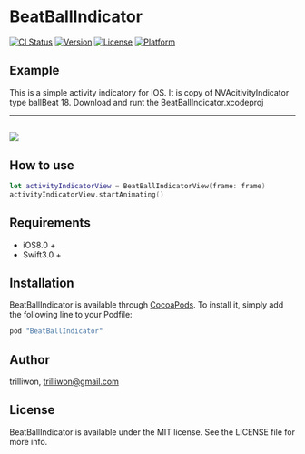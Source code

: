 # BeatBallIndicator

[![CI Status](http://img.shields.io/travis/trilliwon/BeatBallIndicator.svg?style=flat)](https://travis-ci.org/trilliwon/BeatBallIndicator)
[![Version](https://img.shields.io/cocoapods/v/BeatBallIndicator.svg?style=flat)](http://cocoapods.org/pods/BeatBallIndicator)
[![License](https://img.shields.io/cocoapods/l/BeatBallIndicator.svg?style=flat)](http://cocoapods.org/pods/BeatBallIndicator)
[![Platform](https://img.shields.io/cocoapods/p/BeatBallIndicator.svg?style=flat)](http://cocoapods.org/pods/BeatBallIndicator)

## Example

This is a simple activity indicatory for iOS. It is copy of NVAcitivityIndicator type ballBeat 18.
Download and runt the BeatBallIndicator.xcodeproj

---
![](https://github.com/trilliwon/BeatBallIndicator/blob/master/example.gif?raw=true)
---

## How to use

```Swift
let activityIndicatorView = BeatBallIndicatorView(frame: frame)
activityIndicatorView.startAnimating()
```

## Requirements

+ iOS8.0 +
+ Swift3.0 +

## Installation

BeatBallIndicator is available through [CocoaPods](http://cocoapods.org). To install
it, simply add the following line to your Podfile:

```ruby
pod "BeatBallIndicator"
```

## Author

trilliwon, trilliwon@gmail.com

## License

BeatBallIndicator is available under the MIT license. See the LICENSE file for more info.
